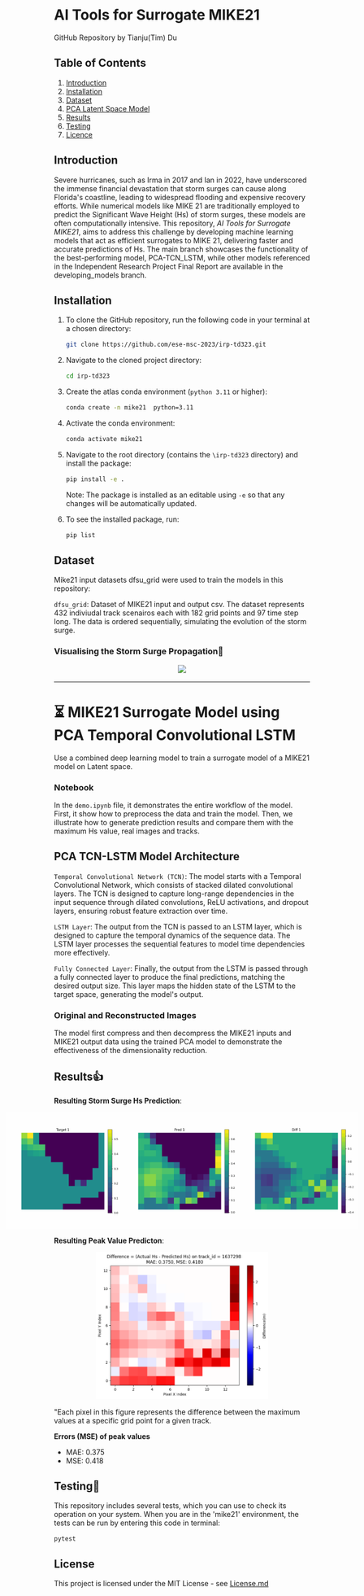 # AI Tools for Surrogate MIKE21

GitHub Repository by Tianju(Tim) Du

## Table of Contents

1. [ Introduction ](#intro)
2. [ Installation ](#install)
3. [ Dataset ](#data)
4. [ PCA Latent Space Model ](#obj1)
5. [ Results ](#res)
6. [ Testing ](#tests)
7. [ Licence ](#licence)

## Introduction

Severe hurricanes, such as Irma in 2017 and Ian in 2022, have underscored the immense financial devastation that storm surges can cause along Florida's coastline, leading to widespread flooding and expensive recovery efforts. While numerical models like MIKE 21 are traditionally employed to predict the Significant Wave Height (Hs) of storm surges, these models are often computationally intensive. This repository, *AI Tools for Surrogate MIKE21*, aims to address this challenge by developing machine learning models that act as efficient surrogates to MIKE 21, delivering faster and accurate predictions of Hs. The main branch showcases the functionality of the best-performing model, PCA-TCN_LSTM, while other models referenced in the Independent Research Project Final Report are available in the developing_models branch.

## Installation

1. To clone the GitHub repository, run the following code in your terminal at a chosen directory:
   
   ```bash
   git clone https://github.com/ese-msc-2023/irp-td323.git
   ```
2. Navigate to the cloned project directory:
   
   ```bash
   cd irp-td323
   ```
3. Create the atlas conda environment (`python 3.11` or higher):
   
   ```bash
   conda create -n mike21  python=3.11
   ```
4. Activate the conda environment:
   
   ```bash
   conda activate mike21
   ```
5. Navigate to the root directory (contains the `\irp-td323` directory) and install the package:
   
   ```bash
   pip install -e .
   ```
   
   Note: The package is installed as an editable using `-e` so that any changes will be automatically updated.
6. To see the installed package, run:
   
   ```bash
   pip list
   ```

## Dataset

Mike21 input datasets dfsu_grid were used to train the models in this repository:

`dfsu_grid`: Dataset of MIKE21 input and output csv. The dataset represents 432 indiviudal track scenairos each with 182 grid points and 97 time step long. The data is ordered sequentially, simulating the evolution of the storm surge.

### Visualising the Storm Surge Propagation🚀️

<div align="center">
  <img src="imgs/wind_animation.gif" width="450" />
</div>

<hr style="border: none; border-top: 2px solid fire;"/>

# ⏳ MIKE21 Surrogate Model using PCA Temporal Convolutional LSTM

Use a combined deep learning model to train a surrogate model of a MIKE21 model on Latent space.

### Notebook

In the `demo.ipynb` file, it demonstrates the entire workflow of the model. First, it show how to preprocess the data and train the model. Then, we illustrate how to generate prediction results and compare them with the maximum Hs value, real images and tracks.

## PCA TCN-LSTM Model Architecture

`Temporal Convolutional Network (TCN)`: The model starts with a Temporal Convolutional Network, which consists of stacked dilated convolutional layers. The TCN is designed to capture long-range dependencies in the input sequence through dilated convolutions, ReLU activations, and dropout layers, ensuring robust feature extraction over time.

`LSTM Layer`: The output from the TCN is passed to an LSTM layer, which is designed to capture the temporal dynamics of the sequence data. The LSTM layer processes the sequential features to model time dependencies more effectively.

`Fully Connected Layer`: Finally, the output from the LSTM is passed through a fully connected layer to produce the final predictions, matching the desired output size. This layer maps the hidden state of the LSTM to the target space, generating the model's output.

### Original and Reconstructed Images

The model first compress and then decompress the MIKE21 inputs and MIKE21 output data using the trained PCA model to demonstrate the effectiveness of the dimensionality reduction.

## Results👍

**Resulting Storm Surge Hs Prediction**:

<div style="display: flex; justify-content: center; align-items: center;">
<img width="230" alt="Actual" src="imgs/targets.gif">
<img width="230" alt="predict" src="imgs/predictions.gif">
<img width="230" alt="Difference" src="imgs/differences.gif">
</div>

**Resulting Peak Value Predicton**:

<div align="center">
   <img width="340" alt="Comparison of Real and Predicted Hs Peak Values" src="imgs/latentresults.png">
</div>

"Each pixel in this figure represents the difference between the maximum values at a specific grid point for a given track.

**Errors (MSE) of peak values**

- MAE: 0.375
- MSE: 0.418

## Testing👀️

This repository includes several tests, which you can use to check its operation on your system. When you are in the 'mike21' environment, the tests can be run by entering this code in terminal:

```
pytest
```

## License

This project is licensed under the MIT License - see [License.md](License.md)

